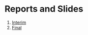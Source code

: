 # Reports and Slides
  
1. [Interim](https://drive.google.com/file/d/1ffkt2pdZOwRE7q-iUc2JvGwYPDTaosRo/view?usp=sharing)
2. [Final](https://drive.google.com/file/d/1sJ0mWyz9797R40675QOpN1yHBaQAbdm3/view?usp=sharing)
